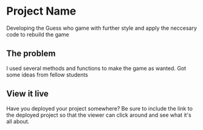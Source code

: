 # Project Name

Developing the Guess who game with further style and apply the neccesary code to rebuild the game

## The problem

I used several methods and functions to make the game as wanted. Got some ideas from fellow students

## View it live

Have you deployed your project somewhere? Be sure to include the link to the deployed project so that the viewer can click around and see what it's all about.
